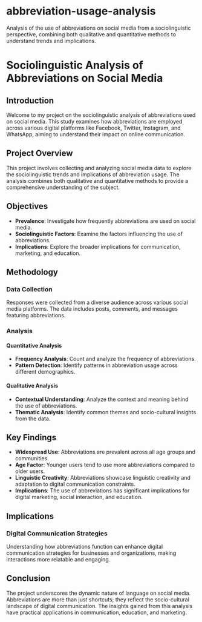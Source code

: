 # abbreviation-usage-analysis
Analysis of the use of abbreviations on social media from a sociolinguistic perspective, combining both qualitative and quantitative methods to understand trends and implications.


# Sociolinguistic Analysis of Abbreviations on Social Media

## Introduction
Welcome to my project on the sociolinguistic analysis of abbreviations used on social media. This study examines how abbreviations are employed across various digital platforms like Facebook, Twitter, Instagram, and WhatsApp, aiming to understand their impact on online communication.

## Project Overview
This project involves collecting and analyzing social media data to explore the sociolinguistic trends and implications of abbreviation usage. The analysis combines both qualitative and quantitative methods to provide a comprehensive understanding of the subject.

## Objectives
- **Prevalence**: Investigate how frequently abbreviations are used on social media.
- **Sociolinguistic Factors**: Examine the factors influencing the use of abbreviations.
- **Implications**: Explore the broader implications for communication, marketing, and education.

## Methodology

### Data Collection
Responses were collected from a diverse audience across various social media platforms. The data includes posts, comments, and messages featuring abbreviations.

### Analysis

#### Quantitative Analysis
- **Frequency Analysis**: Count and analyze the frequency of abbreviations.
- **Pattern Detection**: Identify patterns in abbreviation usage across different demographics.

#### Qualitative Analysis
- **Contextual Understanding**: Analyze the context and meaning behind the use of abbreviations.
- **Thematic Analysis**: Identify common themes and socio-cultural insights from the data.

## Key Findings
- **Widespread Use**: Abbreviations are prevalent across all age groups and communities.
- **Age Factor**: Younger users tend to use more abbreviations compared to older users.
- **Linguistic Creativity**: Abbreviations showcase linguistic creativity and adaptation to digital communication constraints.
- **Implications**: The use of abbreviations has significant implications for digital marketing, social interaction, and education.

## Implications

### Digital Communication Strategies
Understanding how abbreviations function can enhance digital communication strategies for businesses and organizations, making interactions more relatable and engaging.

## Conclusion
The project underscores the dynamic nature of language on social media. Abbreviations are more than just shortcuts; they reflect the socio-cultural landscape of digital communication. The insights gained from this analysis have practical applications in communication, education, and marketing.



